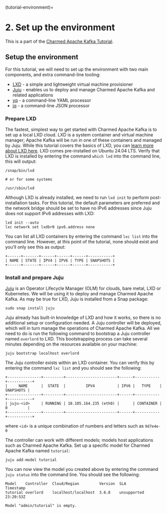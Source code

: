 (tutorial-environment)=
# 2. Set up the environment

This is a part of the [Charmed Apache Kafka Tutorial](index.md).

## Setup the environment

For this tutorial, we will need to set up the environment with two main components, and extra command-line tooling:

* [LXD](https://github.com/canonical/lxd) - a simple and lightweight virtual machine provisioner
* [Juju](https://github.com/juju/juju) - enables us to deploy and manage Charmed Apache Kafka and related applications
* [yq](https://github.com/mikefarah/yq) - a command-line YAML processor
* [jq](https://github.com/jqlang/jq) - a command-line JSON processor

### Prepare LXD

The fastest, simplest way to get started with Charmed Apache Kafka is to set up a local LXD cloud. LXD is a system container and virtual machine manager; Apache Kafka will be run in one of these containers and managed by Juju. While this tutorial covers the basics of LXD, you can [learn more about LXD here](https://documentation.ubuntu.com/lxd/stable-5.21/). LXD comes pre-installed on Ubuntu 24.04 LTS. Verify that LXD is installed by entering the command `which lxd` into the command line, this will output:

```shell
/snap/bin/lxd

# or for some systems

/usr/sbin/lxd
```

Although LXD is already installed, we need to run `lxd init` to perform post-installation tasks. For this tutorial, the default parameters are preferred and the network bridge should be set to have no IPv6 addresses since Juju does not support IPv6 addresses with LXD:

```shell
lxd init --auto
lxc network set lxdbr0 ipv6.address none
```

You can list all LXD containers by entering the command `lxc list` into the command line. However, at this point of the tutorial, none should exist and you'll only see this as output:

```
+------+-------+------+------+------+-----------+
| NAME | STATE | IPV4 | IPV6 | TYPE | SNAPSHOTS |
+------+-------+------+------+------+-----------+
```

### Install and prepare Juju

[Juju](https://juju.is/) is an Operator Lifecycle Manager (OLM) for clouds, bare metal, LXD or Kubernetes. We will be using it to deploy and manage Charmed Apache Kafka. As may be true for LXD, Juju is installed from a Snap package:

```shell
sudo snap install juju
```

Juju already has built-in knowledge of LXD and how it works, so there is no additional setup or configuration needed. A Juju controller will be deployed, which will in turn manage the operations of Charmed Apache Kafka. All we need to do is run the following command to bootstrap a Juju controller named `overlord` to LXD. This bootstrapping process can take several minutes depending on the resources available on your machine:

```shell
juju bootstrap localhost overlord
```

The Juju controller exists within an LXD container. You can verify this by entering the command `lxc list` and you should see the following:

```
+---------------+---------+-----------------------+------+-----------+-----------+
|     NAME      |  STATE  |         IPV4          | IPV6 |   TYPE    | SNAPSHOTS |
+---------------+---------+-----------------------+------+-----------+-----------+
| juju-<id>     | RUNNING | 10.105.164.235 (eth0) |      | CONTAINER | 0         |
+---------------+---------+-----------------------+------+-----------+-----------+
```

where `<id>` is a unique combination of numbers and letters such as `9d7e4e-0`

The controller can work with different models; models host applications such as Charmed Apache Kafka. Set up a specific model for Charmed Apache Kafka named `tutorial`:

```shell
juju add-model tutorial
```

You can now view the model you created above by entering the command `juju status` into the command line. You should see the following:

```
Model    Controller  Cloud/Region         Version  SLA          Timestamp
tutorial overlord    localhost/localhost  3.6.8    unsupported  23:20:53Z

Model "admin/tutorial" is empty.
```

